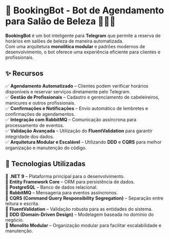 # 📅 BookingBot - Bot de Agendamento para Salão de Beleza 💇‍♀️🤖  

**BookingBot** é um bot inteligente para **Telegram** que permite a reserva de horários em salões de beleza de maneira automatizada.  
Com uma arquitetura **monolítica modular** e padrões modernos de desenvolvimento, o bot oferece uma experiência eficiente para clientes e profissionais.  


## ✨ Recursos  
✅ **Agendamento Automatizado** – Clientes podem verificar horários disponíveis e reservar serviços diretamente pelo Telegram.  
✅ **Gestão de Profissionais** – Cadastro e gerenciamento de cabeleireiros, manicures e outros profissionais.  
✅ **Confirmações e Notificações** – Envio automático de lembretes e confirmações de agendamentos.  
✅ **Integração com RabbitMQ** – Comunicação assíncrona para processamento de eventos.  
✅ **Validação Avançada** – Utilização do **FluentValidation** para garantir integridade dos dados.  
✅ **Arquitetura Modular e Escalável** – Utilizando **DDD** e **CQRS** para melhor organização e manutenção do código.  


## 🚀 Tecnologias Utilizadas  
🔹 **.NET 9** – Plataforma principal para o desenvolvimento.  
🔹 **Entity Framework Core** – ORM para persistência de dados.  
🔹 **PostgreSQL** – Banco de dados relacional.  
🔹 **RabbitMQ** – Mensageria para eventos assíncronos.  
🔹 **CQRS (Command Query Responsibility Segregation)** – Separação entre leitura e escrita.  
🔹 **FluentValidation** – Validação robusta para as entidades do sistema.  
🔹 **DDD (Domain-Driven Design)** – Modelagem baseada no domínio do negócio.  
🔹 **Monolito Modular** – Organização modular para facilitar escalabilidade e manutenção.
